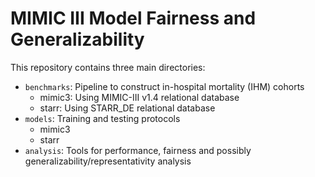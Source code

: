 # MIMIC III Model Fairness and Generalizability

This repository contains three main directories:

- `benchmarks`: Pipeline to construct in-hospital mortality (IHM) cohorts
    - mimic3: Using MIMIC-III v1.4 relational database
    - starr: Using STARR_DE relational database
- `models`: Training and testing protocols
    - mimic3
    - starr
- `analysis`: Tools for performance, fairness and possibly generalizability/representativity analysis




